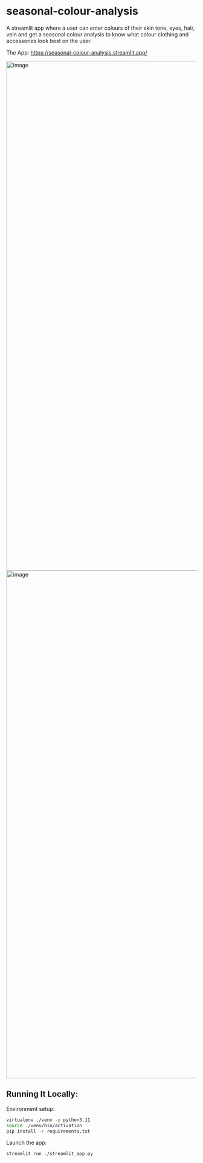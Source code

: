 # seasonal-colour-analysis
A streamlit app where a user can enter colours of their skin tone, eyes, hair, vein and get a seasonal colour analysis to know what colour clothing and accessories look best on the user.

The App: https://seasonal-colour-analysis.streamlit.app/

<img width="1344" alt="image" src="https://github.com/parker84/seasonal-colour-analysis/assets/12496987/9c509ad1-a89f-405f-93a9-35b16a90b15a">
<img width="1340" alt="image" src="https://github.com/parker84/seasonal-colour-analysis/assets/12496987/3eab6586-d97d-452b-beb3-09861546241d">

## Running It Locally:
Environment setup:
```sh
virtualenv ./venv -p python3.11
source ./venv/bin/activation
pip install -r requirements.txt
```

Launch the app:
```sh
streamlit run ./streamlit_app.py
```
